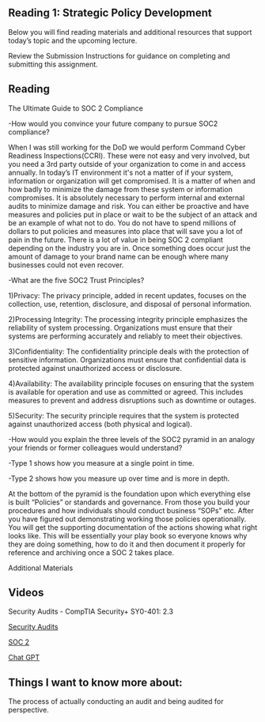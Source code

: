 ## Reading 1: Strategic Policy Development

Below you will find reading materials and additional resources that support today’s topic and the upcoming lecture.

Review the Submission Instructions for guidance on completing and submitting this assignment.

## Reading

The Ultimate Guide to SOC 2 Compliance

-How would you convince your future company to pursue SOC2 compliance?

When I was still working for the DoD we would perform Command Cyber Readiness Inspections(CCRI). These were not easy and very involved, but you need a 3rd party outside of your organization to come in and access annually. In today’s IT environment it's not a matter of if your system, information or organization will get compromised. It is a matter of when and how badly to minimize the damage from these system or information compromises. It is absolutely necessary to perform internal and external audits to minimize damage and risk. You can either be proactive and have measures and policies put in place or wait to be the subject of an attack and be an example of what not to do. You do not have to spend millions of dollars to put policies and measures into place that will save you a lot of pain in the future. There is a lot of value in being SOC 2 compliant depending on the industry you are in. Once something does occur just the amount of damage to your brand name can be enough where many businesses could not even recover. 

-What are the five SOC2 Trust Principles?

1)Privacy:
The privacy principle, added in recent updates, focuses on the collection, use, retention, disclosure, and disposal of personal information.

2)Processing Integrity:
The processing integrity principle emphasizes the reliability of system processing. Organizations must ensure that their systems are performing accurately and reliably to meet their objectives.

3)Confidentiality:
The confidentiality principle deals with the protection of sensitive information. Organizations must ensure that confidential data is protected against unauthorized access or disclosure.

4)Availability:
The availability principle focuses on ensuring that the system is available for operation and use as committed or agreed. This includes measures to prevent and address disruptions such as downtime or outages.

5)Security:
The security principle requires that the system is protected against unauthorized access (both physical and logical).








-How would you explain the three levels of the SOC2 pyramid in an analogy your friends or former colleagues would understand?

-Type 1 shows how you measure at a single point in time.

-Type 2 shows how you measure up over time and is more in depth.

At the bottom of the pyramid is the foundation upon which everything else is built “Policies” or standards and governance. From those you build your procedures and how individuals should conduct business “SOPs” etc. After you have figured out demonstrating working those policies operationally. You will get the supporting documentation of the actions showing what right looks like. This will be essentially your play book so everyone knows why they are doing something, how to do it and then document it properly for reference and archiving once a SOC 2 takes place.


Additional Materials

## Videos

Security Audits - CompTIA Security+ SY0-401: 2.3

[Security Audits](https://www.youtube.com/watch?v=FrzpyLZYKxo) 

[SOC 2](https://www.vendr.com/blog/soc-2-compliance-guide) 

[Chat GPT](https://chat.openai.com/share/2e9ee998-71e8-4544-8c29-bf8b6084bf7e) 

## Things I want to know more about:

The process of actually conducting an audit and being audited for perspective.

